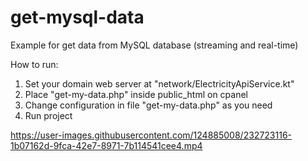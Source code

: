 # get-mysql-data

Example for get data from MySQL database (streaming and real-time)  

How to run:  
1. Set your domain web server at "network/ElectricityApiService.kt"  
2. Place "get-my-data.php" inside public_html on cpanel  
3. Change configuration in file "get-my-data.php" as you need  
4. Run project


https://user-images.githubusercontent.com/124885008/232723116-1b07162d-9fca-42e7-8971-7b114541cee4.mp4

